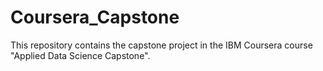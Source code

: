 # Coursera_Capstone
This repository contains the capstone project in the IBM Coursera course "Applied Data Science Capstone".
